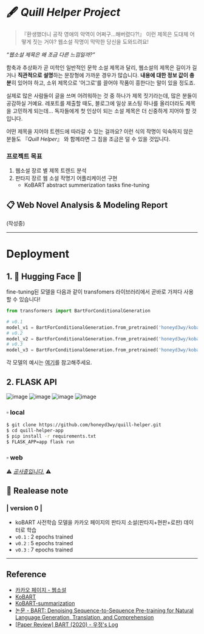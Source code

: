 # 🖋 _Quill Helper Project_
>『환생했더니 공작 영애의 악역이 어쩌구...해버렸다?!』 이런 제목은 도대체 어떻게 짓는 거야? 웹소설 작명이 막막한 당신을 도와드려요!

_“웹소설 제목은 왜 조금 다른 느낌일까?”_

함축과 추상화가 곧 미학인 일반적인 문학 소설 제목과 달리, 웹소설의 제목은 길이가 길거나 **직관적으로 설명**하는 문장형에 가까운 경우가 많습니다. **내용에 대한 정보 값이 충분**히 있어야 하고, 소위 제목으로 '어그로'를 끌어야 작품이 흥한다는 말이 있을 정도죠.

실제로 많은 사람들이 글을 쓰며 어려워하는 것 중 하나가 제목 짓기라는데, 많은 분들이 공감하실 거예요. 레포트를 제출할 때도, 블로그에 일상 포스팅 하나를 올리더라도 제목을 고민하게 되는데... 독자들에게 첫 인상이 되는 소설 제목은 더 신중하게 지어야 할 것입니다.

어떤 제목을 지어야 트렌드에 따라갈 수 있는 걸까요? 이런 식의 작명이 익숙하지 않은 분들도 『_Quill Helper_』 와 함께라면 그 짐을 조금은 덜 수 있을 것입니다.

### 프로젝트 목표
1. 웹소설 장르 별 제목 트렌드 분석
2. 판타지 장르 웹 소설 작명기 어플리케이션 구현
    - KoBART abstract summerization tasks fine-tuning

## 📋 Web Novel Analysis & Modeling Report
(작성중)

---
# Deployment

## 1. 🤗 Hugging Face 🤗
fine-tuning된 모델을 다음과 같이 transfomers 라이브러리에서 곧바로 가져다 사용할 수 있습니다!

```python
from transformers import BartForConditionalGeneration

# v0.1
model_v1 = BartForConditionalGeneration.from_pretrained('honeyd3wy/kobart-titlenaming-v0.1')
# v0.2
model_v2 = BartForConditionalGeneration.from_pretrained('honeyd3wy/kobart-titlenaming-v0.2')
# v0.3
model_v3 = BartForConditionalGeneration.from_pretrained('honeyd3wy/kobart-titlenaming-v0.3')
```

각 모델의 예시는 [여기](https://www.notion.so/pypyai/Report-Web-Novel-Data-Analysis-Naming-App-744614ee80e64e44ae10b5f6d284ff51#aa481001d1444f74833921cc1ae8c8ef)를 참고해주세요.

## 2. FLASK API
![image](https://user-images.githubusercontent.com/86245237/146728254-b00cf03b-026e-45e8-a152-26166b87286b.png)
![image](https://user-images.githubusercontent.com/86245237/146728897-3d9af2db-de9d-4e80-9b04-f7fa2de32acf.png)
![image](https://user-images.githubusercontent.com/86245237/146728987-3dd1bb99-deec-4d58-b4bf-c6592ce0bdec.png)
![image](https://user-images.githubusercontent.com/86245237/146729046-15c7dd36-bc1e-4e75-ae5f-79ef01272726.png)

### ▫ local
```bash
$ git clone https://github.com/honeyd3wy/quill-helper.git
$ cd quill-helper-app
$ pip install -r requirements.txt
$ FLASK_APP=app flask run
```

### ▫ web
⚠ _[공사중입니다.](https://quill-helper.herokuapp.com/index)_ ⚠  

## 📑 Realease note
### | version 0 |
  - koBART 사전학습 모델을 카카오 페이지의 판타지 소설(판타지+현판+로판) 데이터로 학습
  - `v0.1` : 2 epochs trained
  - `v0.2` : 5 epochs trained
  - `v0.3` : 7 epochs trained

---

## Reference
- [카카오 페이지 - 웹소설](https://page.kakao.com/main?categoryUid=11&subCategoryUid=11000)
- [KoBART](https://github.com/SKT-AI/KoBART)
- [KoBART-summarization](https://github.com/seujung/KoBART-summarization)
- [논문 - BART: Denoising Sequence-to-Sequence Pre-training for Natural Language Generation, Translation, and Comprehension](https://arxiv.org/abs/1910.13461)
- [[Paper Review] BART (2020) - 우정's Log](https://wooodong.tistory.com/19?category=965248)
